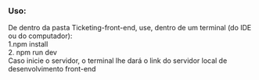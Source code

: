 ### Uso:
De dentro da pasta Ticketing-front-end, use, dentro de um terminal (do IDE ou do computador):
</br> 1.npm install
</br> 2. npm run dev
</br> Caso inicie o servidor, o terminal lhe dará o link do servidor local de desenvolvimento front-end
